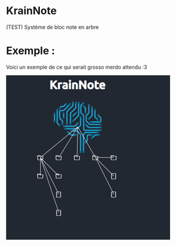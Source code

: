 # KrainNote
(TEST)
Système de bloc note en arbre

# Exemple :

Voici un exemple de ce qui serait grosso merdo attendu :3

![exemple.png](exemple.png)